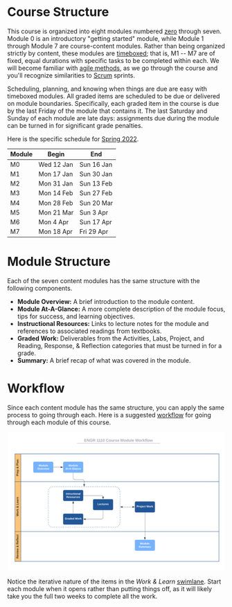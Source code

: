 # Course Structure

This course is organized into eight modules numbered
[zero](https://www.cs.utexas.edu/users/EWD/transcriptions/EWD08xx/EWD831.html)
through seven. Module 0 is an introductory "getting started" module, while
Module 1 through Module 7 are course-content modules. Rather than being
organized strictly by content, these modules are
[timeboxed](https://en.wikipedia.org/wiki/Timeboxing); that is, M1 -- M7 are of
fixed, equal durations with specific tasks to be completed within each. We will
become familiar with [agile
methods](https://en.wikipedia.org/wiki/Agile_software_development), as we go
through the course and you'll recognize similarities to
[Scrum](https://en.wikipedia.org/wiki/Scrum_(software_development)) sprints.

Scheduling, planning, and knowing when things are due are easy with timeboxed
modules. All graded items are scheduled to be due or delivered on module
boundaries. Specifically, each graded item in the course is due by the last
Friday of the module that contains it. The last Saturday and Sunday of each
module are late days: assignments due during the module can be turned in for
significant grade penalties.

Here is the specific schedule for [Spring 
2022](http://www.auburn.edu/main/auweb_calendar.php).

Module | Begin | End
------ | ----- | ---
M0 | Wed 12 Jan | Sun 16 Jan  
M1 | Mon 17 Jan | Sun 30 Jan  
M2 | Mon 31 Jan | Sun 13 Feb  
M3 | Mon 14 Feb | Sun 27 Feb  
M4 | Mon 28 Feb | Sun 20 Mar  
M5 | Mon 21 Mar | Sun 3 Apr  
M6 | Mon 4 Apr  | Sun 17 Apr  
M7 | Mon 18 Apr | Fri 29 Apr  


# Module Structure

Each of the seven content modules has the same structure with the following
components.

- **Module Overview:** A brief introduction to the module content.
- **Module At-A-Glance:** A more complete description of the module focus, tips
  for success, and learning objectives.
- **Instructional Resources:** Links to lecture notes for the module and
  references to associated readings from textbooks.
- **Graded Work:** Deliverables from the Activities, Labs, Project, and Reading,
  Response, & Reflection categories that must be turned in for a grade.
- **Summary:** A brief recap of what was covered in the module.

# Workflow

Since each content module has the same structure, you can apply the same process
to going through each. Here is a suggested
[workflow](https://en.wikipedia.org/wiki/Workflow) for going through each module
of this course.

![worflow](img/workflow.png)

Notice the iterative nature of the items in the *Work & Learn*
[swimlane](https://en.wikipedia.org/wiki/Swim_lane). Start each module when it
opens rather than putting things off, as it will likely take you the full two
weeks to complete all the work.

